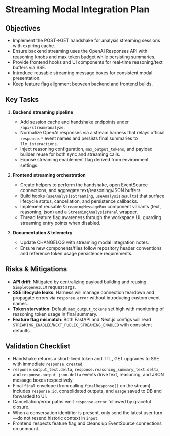 <!--
/**
 * Author: ChatGPT gpt-5-codex
 * Date: 2025-10-27T00:00:00Z
 * PURPOSE: Implementation plan for aligning streaming modals with Responses API best practices.
 * SRP and DRY check: Pass - focused solely on planning streaming modal updates without duplicating existing docs.
 */
-->
# Streaming Modal Integration Plan

## Objectives
- Implement the POST→GET handshake for analysis streaming sessions with expiring cache.
- Ensure backend streaming uses the OpenAI Responses API with reasoning knobs and max token budget while persisting summaries.
- Provide frontend hooks and UI components for real-time reasoning/text buffers via SSE.
- Introduce reusable streaming message boxes for consistent modal presentation.
- Keep feature flag alignment between backend and frontend builds.

## Key Tasks
1. **Backend streaming pipeline**
   - Add session cache and handshake endpoints under `/api/stream/analyze`.
   - Normalize OpenAI responses via a stream harness that relays official `response.*` event names and persists final summaries to `llm_interactions`.
   - Inject reasoning configuration, `max_output_tokens`, and payload builder reuse for both sync and streaming calls.
   - Expose streaming enablement flag derived from environment settings.

2. **Frontend streaming orchestration**
   - Create helpers to perform the handshake, open EventSource connections, and aggregate text/reasoning/JSON buffers.
   - Build hooks (`useAnalysisStreaming`, `useAnalysisResults`) that surface lifecycle status, cancellation, and persistence callbacks.
   - Implement reusable `StreamingMessageBox` component variants (text, reasoning, json) and a `StreamingAnalysisPanel` wrapper.
   - Thread feature flag awareness through the workspace UI, guarding streaming entry points when disabled.

3. **Documentation & telemetry**
   - Update CHANGELOG with streaming modal integration notes.
   - Ensure new components/files follow repository header conventions and reference token usage persistence requirements.

## Risks & Mitigations
- **API drift**: Mitigated by centralizing payload building and reusing `SimpleOpenAILLM` request args.
- **SSE lifecycle leaks**: Harness will manage connection teardown and propagate errors via `response.error` without introducing custom event names.
- **Token starvation**: Default `max_output_tokens` set high with monitoring of reasoning token usage in final summary.
- **Feature flag mismatch**: Both FastAPI and Next.js configs will read `STREAMING_ENABLED`/`NEXT_PUBLIC_STREAMING_ENABLED` with consistent defaults.

## Validation Checklist
- Handshake returns a short-lived token and TTL, GET upgrades to SSE with immediate `response.created`.
- `response.output_text.delta`, `response.reasoning_summary_text.delta`, and `response.output_json.delta` events drive text, reasoning, and JSON message boxes respectively.
- Final `final` envelope (from calling `finalResponse()` on the stream) includes `response.id`, consolidated outputs, and `usage` saved to DB and forwarded to UI.
- Cancellation/error paths emit `response.error` followed by graceful closure.
- When a conversation identifier is present, only send the latest user turn—do not resend historic context in `input`.
- Frontend respects feature flag and cleans up EventSource connections on unmount.
